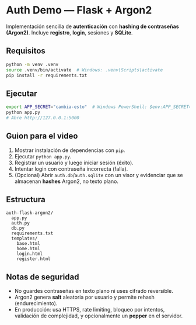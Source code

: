 # Auth Demo — Flask + Argon2

Implementación sencilla de **autenticación** con **hashing de contraseñas (Argon2)**.
Incluye **registro**, **login**, sesiones y **SQLite**.

## Requisitos
```bash
python -m venv .venv
source .venv/bin/activate  # Windows: .venv\Scripts\activate
pip install -r requirements.txt
```

## Ejecutar
```bash
export APP_SECRET="cambia-esto"  # Windows PowerShell: $env:APP_SECRET="cambia-esto"
python app.py
# Abre http://127.0.0.1:5000
```

## Guion para el video
1. Mostrar instalación de dependencias con `pip`.
2. Ejecutar `python app.py`.
3. Registrar un usuario y luego iniciar sesión (éxito).
4. Intentar login con contraseña incorrecta (falla).
5. (Opcional) Abrir `auth.db`/`auth.sqlite` con un visor y evidenciar que se almacenan **hashes** Argon2, no texto plano.

## Estructura
```
auth-flask-argon2/
  app.py
  auth.py
  db.py
  requirements.txt
  templates/
    base.html
    home.html
    login.html
    register.html
```

## Notas de seguridad
- No guardes contraseñas en texto plano ni uses cifrado reversible.
- Argon2 genera **salt** aleatoria por usuario y permite rehash (endurecimiento).
- En producción: usa HTTPS, rate limiting, bloqueo por intentos, validación de complejidad, y opcionalmente un **pepper** en el servidor.
